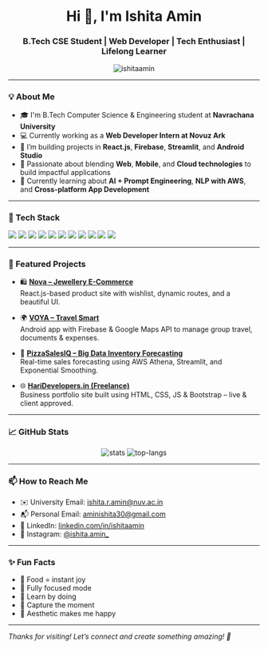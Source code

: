 <h1 align="center">Hi 👋, I'm Ishita Amin</h1>
<h3 align="center">B.Tech CSE Student | Web Developer | Tech Enthusiast | Lifelong Learner</h3>

<p align="center">
  <img src="https://komarev.com/ghpvc/?username=ishitaamin&label=Profile%20views&color=0e75b6&style=flat" alt="ishitaamin" />
</p>

---

### 💡 About Me

- 🎓 I'm B.Tech Computer Science & Engineering student at **Navrachana University**
- 💻 Currently working as a **Web Developer Intern at Novuz Ark**
- 🚀 I’m building projects in **React.js**, **Firebase**, **Streamlit**, and **Android Studio**
- 📱 Passionate about blending **Web**, **Mobile**, and **Cloud technologies** to build impactful applications
- 🧠 Currently learning about **AI + Prompt Engineering**, **NLP with AWS**, and **Cross-platform App Development**

---

### 🔨 Tech Stack

<p align="left">
  <img src="https://img.shields.io/badge/HTML5-E34F26?style=flat&logo=html5&logoColor=white"/>
  <img src="https://img.shields.io/badge/CSS3-1572B6?style=flat&logo=css3&logoColor=white"/>
  <img src="https://img.shields.io/badge/JavaScript-F7DF1E?style=flat&logo=javascript&logoColor=black"/>
  <img src="https://img.shields.io/badge/React-61DAFB?style=flat&logo=react&logoColor=black"/>
  <img src="https://img.shields.io/badge/Bootstrap-563D7C?style=flat&logo=bootstrap&logoColor=white"/>
  <img src="https://img.shields.io/badge/Firebase-FFCA28?style=flat&logo=firebase&logoColor=black"/>
  <img src="https://img.shields.io/badge/Android-3DDC84?style=flat&logo=android&logoColor=white"/>
  <img src="https://img.shields.io/badge/Python-3776AB?style=flat&logo=python&logoColor=white"/>
  <img src="https://img.shields.io/badge/Django-092E20?style=flat&logo=django&logoColor=white"/>
  <img src="https://img.shields.io/badge/AWS-232F3E?style=flat&logo=amazonaws&logoColor=white"/>
  <img src="https://img.shields.io/badge/Canva-00C4CC?style=flat&logo=canva&logoColor=white"/>

</p>

---

### 📌 Featured Projects

- 🛍️ **[Nova – Jewellery E-Commerce](#)**  
  React.js-based product site with wishlist, dynamic routes, and a beautiful UI.

- 🌍 **[VOYA – Travel Smart](#)**  
  Android app with Firebase & Google Maps API to manage group travel, documents & expenses.

- 🍕 **[PizzaSalesIQ – Big Data Inventory Forecasting](#)**  
  Real-time sales forecasting using AWS Athena, Streamlit, and Exponential Smoothing.

- 🌐 **[HariDevelopers.in (Freelance)](https://haridevelopers.in/)**  
  Business portfolio site built using HTML, CSS, JS & Bootstrap – live & client approved.

---

### 📈 GitHub Stats

<p align="center">
  <img src="https://github-readme-stats.vercel.app/api?username=ishitaamin&show_icons=true&theme=tokyonight" alt="stats"/>
  <img src="https://github-readme-stats.vercel.app/api/top-langs/?username=ishitaamin&layout=compact&theme=tokyonight" alt="top-langs"/>
</p>

---

### 📫 How to Reach Me

- ✉️ University Email: [ishita.r.amin@nuv.ac.in](mailto:ishita.r.amin@nuv.ac.in)  
- 📬 Personal Email: [aminishita30@gmail.com](mailto:aminishita30@gmail.com)  
- 🔗 LinkedIn: [linkedin.com/in/ishitaamin](https://linkedin.com/in/ishita-amin-841726253)  
- 📸 Instagram: [@ishita.amin_](https://instagram.com/_.ixhita.__/_)  

---

### ✨ Fun Facts


- 🍜 Food = instant joy  
- 🎯 Fully focused mode  
- 🧠 Learn by doing  
- 📸 Capture the moment  
- 🎨 Aesthetic makes me happy  

---

_Thanks for visiting! Let’s connect and create something amazing! 🚀_
